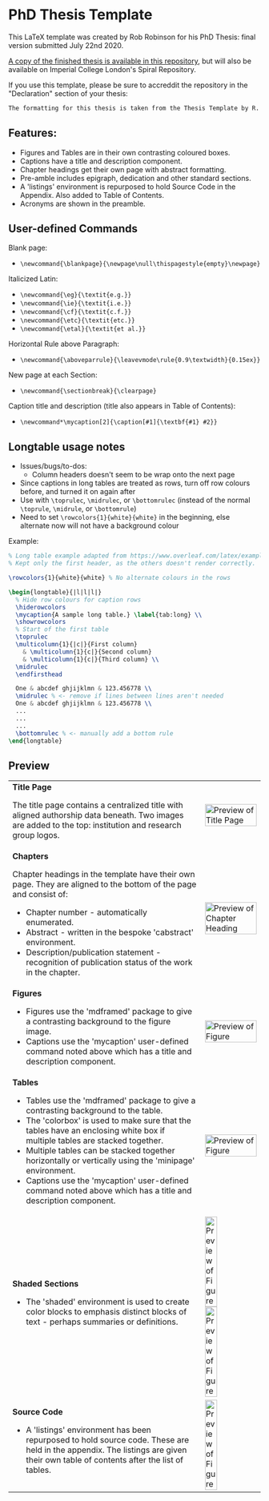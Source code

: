 # PhD Thesis Template

This LaTeX template was created by Rob Robinson for his PhD Thesis: final version submitted July 22nd 2020.

[A copy of the finished thesis is available in this repository](https://github.com/mlnotebook/thesis_template/blob/master/Robinson-R-2020-PhD-Thesis.pdf), but will also be available on Imperial College London's Spiral Repository.

If you use this template, please be sure to accreddit the repository in the "Declaration" section of your thesis:

```latex
The formatting for this thesis is taken from the Thesis Template by R. Robinson at \url{https://github.com/mlnotebook/thesis_template}.
```

## Features:

* Figures and Tables are in their own contrasting coloured boxes.
* Captions have a title and description component.
* Chapter headings get their own page with abstract formatting.
* Pre-amble includes epigraph, dedication and other standard sections.
* A 'listings' environment is repurposed to hold Source Code in the Appendix. Also added to Table of Contents.
* Acronyms are shown in the preamble.

## User-defined Commands

Blank page:
* `\newcommand{\blankpage}{\newpage\null\thispagestyle{empty}\newpage}`

Italicized Latin:
* `\newcommand{\eg}{\textit{e.g.}}`
* `\newcommand{\ie}{\textit{i.e.}}`
* `\newcommand{\cf}{\textit{c.f.}}`
* `\newcommand{\etc}{\textit{etc.}}`
* `\newcommand{\etal}{\textit{et al.}}`

Horizontal Rule above Paragraph:
* `\newcommand{\aboveparrule}{\leavevmode\rule{0.9\textwidth}{0.15ex}}`

New page at each Section:
* `\newcommand{\sectionbreak}{\clearpage}`

Caption title and description (title also appears in Table of Contents):
* `\newcommand*\mycaption[2]{\caption[#1]{\textbf{#1} #2}}`

## Longtable usage notes

* Issues/bugs/to-dos:
    * Column headers doesn't seem to be wrap onto the next page 
* Since captions in long tables are treated as rows, turn off row colours before, and turned it on again after
* Use with `\toprulec`, `\midrulec`, or `\bottomrulec` (instead of the normal `\toprule`, `\midrule`, or `\bottomrule`)
* Need to set `\rowcolors{1}{white}{white}` in the beginning, else alternate now will not have a background colour

Example:
```latex
% Long table example adapted from https://www.overleaf.com/latex/examples/a-longtable-example/xxwzfxkxxjmc
% Kept only the first header, as the others doesn't render correctly.

\rowcolors{1}{white}{white} % No alternate colours in the rows

\begin{longtable}{|l|l|l|}
  % Hide row colours for caption rows
  \hiderowcolors
  \mycaption{A sample long table.} \label{tab:long} \\
  \showrowcolors
  % Start of the first table
  \toprulec 
  \multicolumn{1}{|c|}{First column} 
    & \multicolumn{1}{c|}{Second column} 
    & \multicolumn{1}{c|}{Third column} \\ 
  \midrulec 
  \endfirsthead

  One & abcdef ghjijklmn & 123.456778 \\
  \midrulec % <- remove if lines between lines aren't needed
  One & abcdef ghjijklmn & 123.456778 \\
  ...
  ...
  ...
  \bottomrulec % <- manually add a bottom rule
\end{longtable}
```

## Preview

<table style="vertical-align: top;">
<tr>
<td>
<b>Title Page</b>

The title page contains a centralized title with aligned authorship data beneath.
Two images are added to the top: institution and research group logos.

</td>
<td>
<img src="images/title_page_preview.png" style="width: 100%;" alt="Preview of Title Page">
</td>
</tr>
<tr>
<td>
<b>Chapters</b>

Chapter headings in the template have their own page. They are aligned to the bottom of the page and consist of:
<ul>
<li>Chapter number - automatically enumerated.</li>
<li>Abstract - written in the bespoke 'cabstract' environment.</li>
<li>Description/publication statement - recognition of publication status of the work in the chapter.</li>
</ul>

</td>
<td>
<img src="images/chapter_preview.png" style="width: 100%;" alt="Preview of Chapter Heading">
</td>
</tr>
<tr>
<td>
<b>Figures</b>

<ul>
<li>Figures use the 'mdframed' package to give a contrasting background to the figure image.</li>
<li>Captions use the 'mycaption' user-defined command noted above which has a title and description component.</li>
</ul>
</td>
<td>
    <img src="images/figure_preview.png" style="width: 100%;" alt="Preview of Figure">
</td>
</tr>
<tr>
<td>
<b>Tables</b>

<ul>
<li>Tables use the 'mdframed' package to give a contrasting background to the table.</li>
<li>The 'colorbox' is used to make sure that the tables have an enclosing white box if multiple tables are stacked together.</li>
<li>Multiple tables can be stacked together horizontally or vertically using the 'minipage' environment.</li>
<li>Captions use the 'mycaption' user-defined command noted above which has a title and description component.</li>
</ul>
</td>
<td>
<img src="images/tables_preview.png" style="width: 100%;" alt="Preview of Figure">
</td>
</tr>
<tr>
<td>
<b>Shaded Sections</b>

<ul>
<li>The 'shaded' environment is used to create color blocks to emphasis distinct blocks of text - perhaps summaries or definitions.</li>
</ul>
</td>
<td>
<img src="images/color_box_preview.png" style="width: 49%;" alt="Preview of Figure">
<img src="images/limitations_preview.png" style="width: 49%;" alt="Preview of Figure">
</td>
</tr>
<tr>
<td>
<b>Source Code</b>

<ul>
<li>A 'listings' environment has been repurposed to hold source code. These are held in the appendix. The listings are given their own table of contents after the list of tables.</li>
</ul>
</td>
<td>
<img src="images/listings_preview.png" style="width: 49%;" alt="Preview of Figure">
</td>
</tr>
</table>